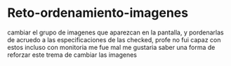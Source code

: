 # Reto-ordenamiento-imagenes
cambiar el grupo de imagenes que aparezcan en la pantalla, y pordenarlas de acruedo a las especificaciones de las checked, profe no fui capaz con estos incluso con monitoria me fue mal me gustaria saber una forma de reforzar este trema de cambiar las imagenes
